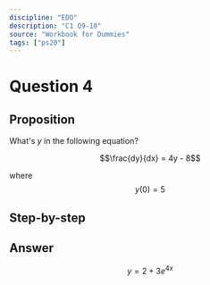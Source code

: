 ```yaml
---
discipline: "EDO"
description: "C1 Q9-10"
source: "Workbook for Dummies"
tags: ["ps20"]
---
```


# Question 4

## Proposition
What's $y$ in the following equation?

$$\frac{dy}{dx} = 4y - 8$$

where
$$y(0) = 5$$

## Step-by-step


## Answer
$$y = 2 + 3e^{4x}$$

